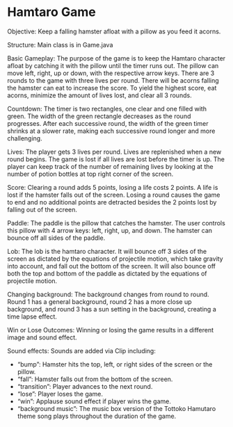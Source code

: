 # Hamtaro Game

Objective:
Keep a falling hamster afloat with a pillow as you feed it acorns.

Structure:
Main class is in Game.java

Basic Gameplay: 
The purpose of the game is to keep the Hamtaro character afloat by catching it with
the pillow until the timer runs out. The pillow can move left, right, up or down, 
with the respective arrow keys. There are 3 rounds to the game with three lives per 
round. There will be acorns falling the hamster can eat to increase the score. 
To yield the highest score, eat acorns, minimize the amount 
of lives lost, and clear all 3 rounds.

Countdown: 
The timer is two rectangles, one clear and one filled with green. The width of 
the green rectangle decreases as the round progresses. After each successive round, 
the width of the green timer shrinks at a slower rate, making each successive round 
longer and more challenging. 

Lives: 
The player gets 3 lives per round. Lives are replenished when a new round begins. 
The game is lost if all lives are lost before the timer is up. The player can keep 
track of the number of remaining lives by looking at the number of potion bottles 
at top right corner of the screen.   

Score: 
Clearing a round adds 5 points, losing a life costs 2 points. A life is lost 
if the hamster falls out of the screen. Losing a round causes the game to end and 
no additional points are detracted besides the 2 points lost by falling out of the screen. 

Paddle: 
The paddle is the pillow that catches the hamster. The user controls this pillow 
with 4 arrow keys: left, right, up, and down. The hamster can bounce off all sides of 
the paddle. 

Lob: 
The lob is the hamtaro character. It will bounce off 3 sides of the screen as dictated 
by the equations of projectile motion, which take gravity into account, and fall out 
the bottom of the screen. It will also bounce off both the top and bottom of the paddle 
as dictated by the equations of projectile motion. 

Changing background: 
The background changes from round to round. Round 1 has a general background, round 2 has a 
more close up background, and round 3 has a sun setting in the background, creating a time 
lapse effect. 

Win or Lose Outcomes: 
Winning or losing the game results in a different image and sound effect. 

Sound effects: 
Sounds are added via Clip including: 
- “bump”: Hamster hits the top, left, or right sides of the screen or the pillow.  
- “fall”: Hamster falls out from the bottom of the screen. 
- “transition”: Player advances to the next round. 
- “lose”: Player loses the game. 
- “win”: Applause sound effect if player wins the game. 
- “background music”: The music box version of the Tottoko Hamutaro theme song 
plays throughout the duration of the game.
